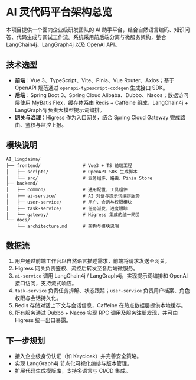 # AI 灵代码平台架构总览

本项目提供一个面向企业级研发团队的 AI 助手平台，结合自然语言编码、知识问答、代码生成与调试工作流。系统采用前后端分离与微服务架构，整合 LangChain4j、LangGraph4j 以及 OpenAI API。

## 技术选型

- **前端**：Vue 3、TypeScript、Vite、Pinia、Vue Router、Axios；基于 OpenAPI 规范通过 `openapi-typescript-codegen` 生成接口 SDK。
- **后端**：Spring Boot 3、Spring Cloud Alibaba、Dubbo、Nacos；数据访问层使用 MyBatis Flex，缓存体系由 Redis + Caffeine 组成，LangChain4j + LangGraph4j 负责大模型提示词编排。
- **网关与治理**：Higress 作为入口网关，结合 Spring Cloud Gateway 完成路由、鉴权与监控上报。

## 模块说明

```
AI_lingdaima/
├── frontend/                # Vue3 + TS 前端工程
│   ├── scripts/             # OpenAPI SDK 生成脚本
│   └── src/                 # 业务组件、路由、Pinia Store
├── backend/
│   ├── common/              # 通用配置、工具组件
│   ├── ai-service/          # AI 对话与提示词编排服务
│   ├── user-service/        # 用户、会话与权限模块
│   ├── task-service/        # 任务派发、进度跟踪
│   └── gateway/             # Higress 集成的统一网关
└── docs/
    └── architecture.md      # 架构与模块说明
```

## 数据流

1. 用户通过前端工作台以自然语言描述需求，前端将请求发送至网关。
2. Higress 网关负责鉴权、流控后转发至各后端微服务。
3. `ai-service` 调用 LangChain4j / LangGraph4j，实现提示词编排和 OpenAI 接口访问，支持流式响应。
4. `task-service` 负责任务拆解、状态跟踪；`user-service` 负责用户档案、角色权限与会话持久化。
5. Redis 存储对话上下文与会话信息，Caffeine 在热点数据层提供本地缓存。
6. 所有服务通过 Dubbo + Nacos 实现 RPC 调用及服务注册发现，并可由 Higress 统一出口暴露。

## 下一步规划

- 接入企业级身份认证（如 Keycloak）并完善安全策略。
- 实现 LangGraph4j 节点化可视化编排与版本管理。
- 扩展代码生成模版库，支持多语言与 CI/CD 集成。
